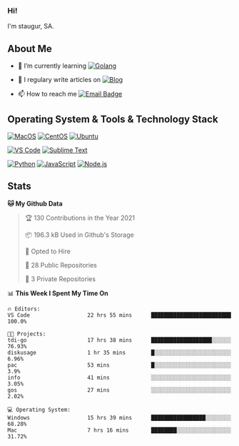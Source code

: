 ### Hi!

I'm staugur, SA.

## About Me

- 🌱 I’m currently learning [![Golang](https://img.shields.io/badge/-Go-7fd5ea?logo=go)](https:/golang.org/)

- 📝 I regulary write articles on [![Blog](https://img.shields.io/badge/-Blog-629ccd?style=for-the-badge&logo=python&logoColor=ffffff)](https://blog.saintic.com)

- 📫 How to reach me [![Email Badge](https://img.shields.io/badge/-email-c14438?style=for-the-badge&logo=Gmail&logoColor=ffffff)](mailto:me@tcw.im)

## Operating System & Tools & Technology Stack

[![MacOS](https://img.shields.io/badge/macOS-Catalina-292e33?style=flat-square&logo=apple&logoColor=ffffff)](https://www.apple.com/macos/catalina/)
[![CentOS](https://img.shields.io/badge/CentOS-7.0-292e33?style=flat-square&logo=CentOS&logoColor=)](https://www.centos.org/)
[![Ubuntu](https://img.shields.io/badge/Ubuntu-18-292e33?style=flat-square&logo=Ubuntu&logoColor=e95420)](https://www.ubuntu.com/)

[![VS Code](https://img.shields.io/badge/IDE-VSCode-292e33?style=flat-square&logo=Visual-studio-code)](https://code.visualstudio.com/)
[![Sublime Text](https://img.shields.io/badge/IDE-SublimeText-black?style=flat-square&logo=Sublime+Text)](https://www.sublimetext.com/)


[![Python](https://img.shields.io/badge/-Python-3776AB?style=flat-square&logo=python&logoColor=ffffff)](https://www.python.org/)
[![JavaScript](https://img.shields.io/badge/-JavaScript-%23F7DF1C?style=flat-square&logo=javascript&logoColor=000000&labelColor=%23F7DF1C&color=%23FFCE5A)](https://www.javascript.com/)
[![Node.js](https://img.shields.io/badge/-Node.js-00ADD8?style=flat-square&logo=node.js&logoColor=ffffff)](https://nodejs.org/)

## Stats

<!--START_SECTION:waka-->
**🐱 My Github Data** 

> 🏆 130 Contributions in the Year 2021
 > 
> 📦 196.3 kB Used in Github's Storage 
 > 
> 💼 Opted to Hire
 > 
> 📜 28 Public Repositories 
 > 
> 🔑 3 Private Repositories  
 > 
📊 **This Week I Spent My Time On** 

```text
🔥 Editors: 
VS Code                  22 hrs 55 mins      █████████████████████████   100.0%

🐱‍💻 Projects: 
tdi-go                   17 hrs 38 mins      ███████████████████░░░░░░   76.93% 
diskusage                1 hr 35 mins        █░░░░░░░░░░░░░░░░░░░░░░░░   6.96% 
pac                      53 mins             █░░░░░░░░░░░░░░░░░░░░░░░░   3.9% 
info                     41 mins             ░░░░░░░░░░░░░░░░░░░░░░░░░   3.05% 
gos                      27 mins             ░░░░░░░░░░░░░░░░░░░░░░░░░   2.02%

💻 Operating System: 
Windows                  15 hrs 39 mins      █████████████████░░░░░░░░   68.28% 
Mac                      7 hrs 16 mins       ████████░░░░░░░░░░░░░░░░░   31.72%

```


<!--END_SECTION:waka-->
